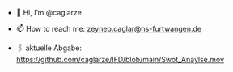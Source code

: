 - 👋 Hi, I’m @caglarze
- 📫 How to reach me: zeynep.caglar@hs-furtwangen.de

- 🖇   aktuelle Abgabe:
 https://github.com/caglarze/IFD/blob/main/Swot_Anaylse.mov
